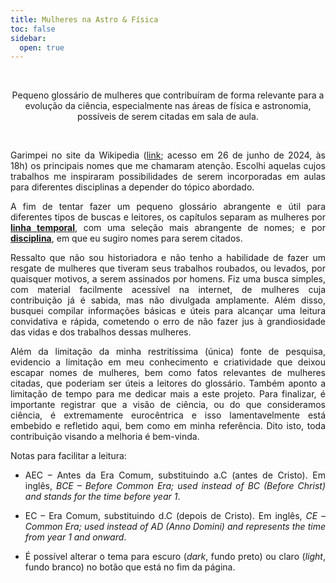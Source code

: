 ```yaml
---
title: Mulheres na Astro & Física
toc: false
sidebar:
  open: true
---
```


<br>

<div align="center">

Pequeno glossário de mulheres que contribuíram de forma relevante para a evolução da ciência, especialmente nas áreas de física e astronomia, possíveis de serem citadas em sala de aula.

</div>

<br>

<div align="justify">

Garimpei no site da Wikipedia ([link](https://en.wikipedia.org/wiki/Timeline_of_women_in_science); acesso em 26 de junho de 2024, às 18h) os principais nomes que me chamaram atenção. Escolhi aquelas cujos trabalhos me inspiraram possibilidades de serem incorporadas em aulas para diferentes disciplinas a depender do tópico abordado.

A fim de tentar fazer um pequeno glossário abrangente e útil para diferentes tipos de buscas e leitores, os capítulos separam as mulheres por [**linha temporal**](https://michele-bc.github.io/mulheres-astroefisica/docs/temporal/), com uma seleção mais abrangente de nomes; e por [**disciplina**](https://michele-bc.github.io/mulheres-astroefisica/docs/disciplina/), em que eu sugiro nomes para serem citados.

Ressalto que não sou historiadora e não tenho a habilidade de fazer um resgate de mulheres que tiveram seus trabalhos roubados, ou levados, por quaisquer motivos, a serem assinados por homens. Fiz uma busca simples, com material facilmente acessível na internet, de mulheres cuja contribuição já é sabida, mas não divulgada amplamente. Além disso, busquei compilar informações básicas e úteis para alcançar uma leitura convidativa e rápida, cometendo o erro de não fazer jus à grandiosidade das vidas e dos trabalhos dessas mulheres.

Além da limitação da minha restritíssima (única) fonte de pesquisa, evidencio a limitação em meu conhecimento e criatividade que deixou escapar nomes de mulheres, bem como fatos relevantes de mulheres citadas, que poderiam ser úteis a leitores do glossário. Também aponto a limitação de tempo para me dedicar mais a este projeto. Para finalizar, é importante registrar que a visão de ciência, ou do que consideramos ciência, é extremamente eurocêntrica e isso lamentavelmente está embebido e refletido aqui, bem como em minha referência. Dito isto, toda contribuição visando a melhoria é bem-vinda.

Notas para facilitar a leitura:

* AEC – Antes da Era Comum, substituindo a.C (antes de Cristo). Em inglês, _BCE – Before Common Era; used instead of BC (Before Christ) and stands for the time before year 1_.

* EC – Era Comum, substituindo d.C (depois de Cristo). Em inglês, _CE – Common Era; used instead of AD (Anno Domini) and represents the time from year 1 and onward_.

* É possível alterar o tema para escuro (_dark_, fundo preto) ou claro (_light_, fundo branco) no botão que está no fim da página.

</div>
